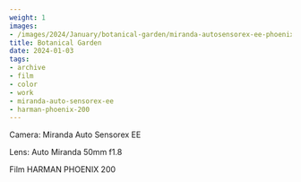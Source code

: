 ```yaml
---
weight: 1
images:
- /images/2024/January/botanical-garden/miranda-autosensorex-ee-phoenix-200/R1-00349-035A.jpg
title: Botanical Garden
date: 2024-01-03
tags:
- archive
- film
- color
- work
- miranda-auto-sensorex-ee
- harman-phoenix-200
---
```


Camera: Miranda Auto Sensorex EE

Lens: Auto Miranda 50mm f1.8

Film HARMAN PHOENIX 200
